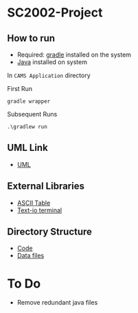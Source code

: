 # SC2002-Project

## How to run 
- Required: [gradle](https://gradle.org/install/) installed on the system 
- [Java](https://www.java.com/en/) installed on system 

In `CAMS Application` directory

First Run 

`gradle wrapper`

Subsequent Runs

`.\gradlew run`


## UML Link
- [UML](https://drive.google.com/drive/u/0/folders/1doHrRVurW9WHxR6ofJ0E-ftqbhZZNKtf)

## External Libraries 
- [ASCII Table](http://www.vandermeer.de/projects/skb/java/asciitable/features.html)
- [Text-io terminal](https://text-io.beryx.org/releases/latest/)


## Directory Structure 

- [Code](https://github.com/Pwspang/SC2002-Project/tree/main/CAMS%20application/app/src/main/java)
- [Data files](https://github.com/Pwspang/SC2002-Project/tree/main/CAMS%20application/app/src/main/resources)


# To Do 

- Remove redundant java files 
